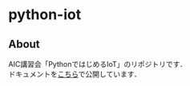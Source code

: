 # python-iot
## About
AIC講習会「PythonではじめるIoT」のリポジトリです．  
ドキュメントを[こちら](https://keioaiconsortium.github.io/python-iot/)で公開しています．

